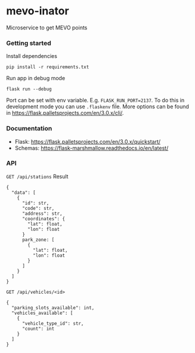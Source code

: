 # mevo-inator
Microservice to get MEVO points

### Getting started
Install dependencies
```
pip install -r requirements.txt
```

Run app in debug mode
```
flask run --debug
```

Port can be set with env variable. E.g. `FLASK_RUN_PORT=2137`. To do this in development mode you can use `.flaskenv` file.
More options can be found in https://flask.palletsprojects.com/en/3.0.x/cli/.

### Documentation
- Flask: https://flask.palletsprojects.com/en/3.0.x/quickstart/
- Schemas: https://flask-marshmallow.readthedocs.io/en/latest/

### API
`GET /api/stations`
Result
```
{
  "data": [
    {
      "id": str,
      "code": str,
      "address": str,
      "coordinates": {
        "lat": float,
        "lon": float
      }
      park_zone: [
        {
          "lat": float,
          "lon": float
        }
      ]
    }
  ]
}
```

`GET /api/vehicles/<id>`
```
{
  "parking_slots_available": int,
  "vehicles_available": [
    {
      "vehicle_type_id": str,
      "count": int
    }
  ]
}
```

